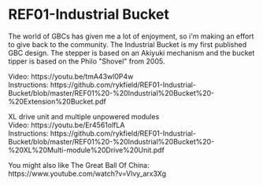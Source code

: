 # REF01-Industrial Bucket
The world of GBCs has given me a lot of enjoyment, so i'm making an effort to give back to the community.  The Industrial Bucket is my first published GBC design.  The stepper is based on an Akiyuki mechanism and the bucket tipper is based on the Philo "Shovel" from 2005.

<P>Video: https://youtu.be/tmA43wl0P4w
<BR>Instructions: https://github.com/rykfield/REF01-Industrial-Bucket/blob/master/REF01%20-%20Industrial%20Bucket%20-%20Extension%20Bucket.pdf

<P>XL drive unit and multiple unpowered modules
<BR>Video: https://youtu.be/Er4561olfLA
<BR>Instructions: https://github.com/rykfield/REF01-Industrial-Bucket/blob/master/REF01%20-%20Industrial%20Bucket%20-%20XL%20Multi-module%20Drive%20Unit.pdf

<P>You might also like The Great Ball Of China: https://www.youtube.com/watch?v=Vlvy_arx3Xg
